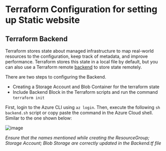 
# Terraform Configuration for setting up Static website


## Terraform Backend
Terraform stores state about managed infrastructure to map real-world resources to the configuration, keep track of metadata, and improve performance. Terraform stores this state in a local file by default, but you can also use a Terraform remote [backend](https://www.terraform.io/language/settings/backends/configuration) to store state remotely.

There are two steps to configuring the Backend.

* Creating a Storage Account and Blob Container for the terraform state
* Include Backend Block in the Terraform scripts and run the command `terraform init`



First, login to the Azure CLI using `az login`. Then, execute the following `sh backend.sh` script or copy paste the command in the Azure Cloud shell.
Similar to the one shown below:

![image](https://user-images.githubusercontent.com/49052348/194079894-dc443941-01bd-40f2-9da3-06590a8446b2.png)


*Ensure that the names mentioned while creating the ResourceGroup; Storage Account; Blob Storage are correctly updated in the Backend.tf file*

